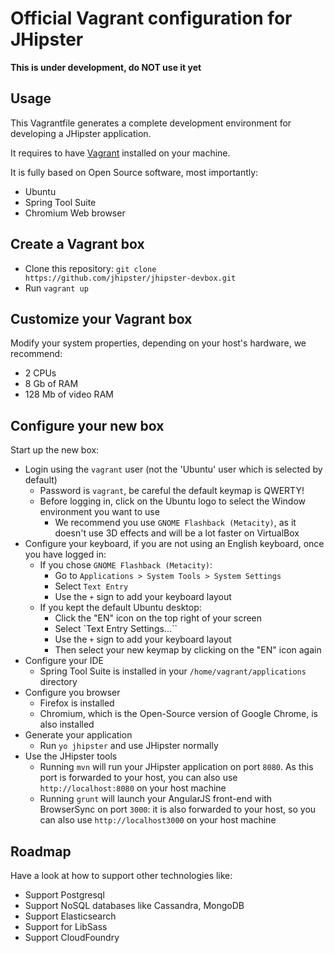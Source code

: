 # Official Vagrant configuration for JHipster

__This is under development, do NOT use it yet__

## Usage

This Vagrantfile generates a complete development environment for developing a JHipster application.

It requires to have [Vagrant](https://www.vagrantup.com/) installed on your machine.

It is fully based on Open Source software, most importantly:

- Ubuntu
- Spring Tool Suite
- Chromium Web browser

## Create a Vagrant box

- Clone this repository: `git clone https://github.com/jhipster/jhipster-devbox.git`
- Run `vagrant up`

## Customize your Vagrant box

Modify your system properties, depending on your host's hardware, we recommend:

- 2 CPUs
- 8 Gb of RAM
- 128 Mb of video RAM

## Configure your new box

Start up the new box:

- Login using the `vagrant` user (not the 'Ubuntu' user which is selected by default)
  - Password is `vagrant`, be careful the default keymap is QWERTY!
  - Before logging in, click on the Ubuntu logo to select the Window environment you want to use
    - We recommend you use `GNOME Flashback (Metacity)`, as it doesn't use 3D effects and will be a lot faster on VirtualBox
- Configure your keyboard, if you are not using an English keyboard, once you have logged in:
    - If you chose `GNOME Flashback (Metacity)`:
      - Go to `Applications > System Tools > System Settings`
      - Select `Text Entry`
      - Use the `+` sign to add your keyboard layout
    - If you kept the default Ubuntu desktop:
      - Click the "EN" icon on the top right of your screen
      - Select `Text Entry Settings...``
      - Use the `+` sign to add your keyboard layout
      - Then select your new keymap by clicking on the "EN" icon again
- Configure your IDE
  - Spring Tool Suite is installed in your `/home/vagrant/applications` directory
- Configure you browser
  - Firefox is installed
  - Chromium, which is the Open-Source version of Google Chrome, is also installed
- Generate your application
  - Run `yo jhipster` and use JHipster normally
- Use the JHipster tools
  - Running `mvn` will run your JHipster application on port `8080`. As this port is forwarded to your host, you can also use `http://localhost:8080` on your host machine
  - Running `grunt` will launch your AngularJS front-end with BrowserSync on port `3000`: it is also forwarded to your host, so you can also use `http://localhost3000` on your host machine

## Roadmap

Have a look at how to support other technologies like:

- Support Postgresql
- Support NoSQL databases like Cassandra, MongoDB
- Support Elasticsearch
- Support for LibSass
- Support CloudFoundry
